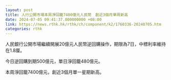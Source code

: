 ```yaml
---
layout: post
title: 人行公開市場本周淨回籠7400億元人民幣　創近3個月單周新高
date: 2024-07-05 09:41:37.000000000 +08:00
link: https://news.rthk.hk/rthk/ch/component/k2/1760336-20240705.htm
categories: rthk
---
```


人民銀行公開市場繼續開展20億元人民幣逆回購操作，期限為7日，中標利率維持在1.8厘。

今日逆回購到期500億元，單日淨回籠480億元。

本周淨回籠7400億元，創近3個月單一星期新高。
